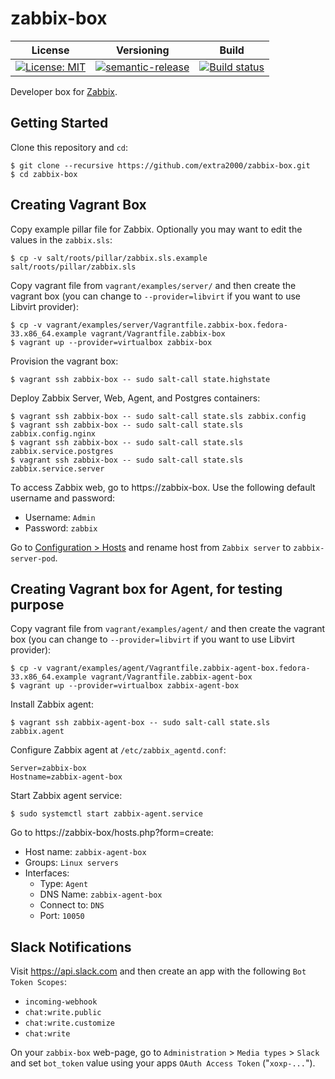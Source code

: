 # zabbix-box

| License | Versioning | Build |
| ------- | ---------- | ----- |
| [![License: MIT](https://img.shields.io/badge/License-MIT-yellow.svg)](https://opensource.org/licenses/MIT) | [![semantic-release](https://img.shields.io/badge/%20%20%F0%9F%93%A6%F0%9F%9A%80-semantic--release-e10079.svg)](https://github.com/semantic-release/semantic-release) | [![Build status](https://ci.appveyor.com/api/projects/status/fsr74lorx5h1ht58/branch/master?svg=true)](https://ci.appveyor.com/project/nikAizuddin/zabbix-box/branch/master) |

Developer box for [Zabbix](https://github.com/zabbix/zabbix).


## Getting Started

Clone this repository and `cd`:
```
$ git clone --recursive https://github.com/extra2000/zabbix-box.git
$ cd zabbix-box
```


## Creating Vagrant Box

Copy example pillar file for Zabbix. Optionally you may want to edit the values in the `zabbix.sls`:
```
$ cp -v salt/roots/pillar/zabbix.sls.example salt/roots/pillar/zabbix.sls
```

Copy vagrant file from `vagrant/examples/server/` and then create the vagrant box (you can change to `--provider=libvirt` if you want to use Libvirt provider):
```
$ cp -v vagrant/examples/server/Vagrantfile.zabbix-box.fedora-33.x86_64.example vagrant/Vagrantfile.zabbix-box
$ vagrant up --provider=virtualbox zabbix-box
```

Provision the vagrant box:
```
$ vagrant ssh zabbix-box -- sudo salt-call state.highstate
```

Deploy Zabbix Server, Web, Agent, and Postgres containers:
```
$ vagrant ssh zabbix-box -- sudo salt-call state.sls zabbix.config
$ vagrant ssh zabbix-box -- sudo salt-call state.sls zabbix.config.nginx
$ vagrant ssh zabbix-box -- sudo salt-call state.sls zabbix.service.postgres
$ vagrant ssh zabbix-box -- sudo salt-call state.sls zabbix.service.server
```

To access Zabbix web, go to https://zabbix-box. Use the following default username and password:
* Username: `Admin`
* Password: `zabbix`

Go to [Configuration > Hosts](https://zabbix-box/hosts.php) and rename host from `Zabbix server` to `zabbix-server-pod`.


## Creating Vagrant box for Agent, for testing purpose

Copy vagrant file from `vagrant/examples/agent/` and then create the vagrant box (you can change to `--provider=libvirt` if you want to use Libvirt provider):
```
$ cp -v vagrant/examples/agent/Vagrantfile.zabbix-agent-box.fedora-33.x86_64.example vagrant/Vagrantfile.zabbix-agent-box
$ vagrant up --provider=virtualbox zabbix-agent-box
```

Install Zabbix agent:
```
$ vagrant ssh zabbix-agent-box -- sudo salt-call state.sls zabbix.agent
```

Configure Zabbix agent at `/etc/zabbix_agentd.conf`:
```
Server=zabbix-box
Hostname=zabbix-agent-box
```

Start Zabbix agent service:
```
$ sudo systemctl start zabbix-agent.service
```

Go to https://zabbix-box/hosts.php?form=create:

* Host name: `zabbix-agent-box`
* Groups: `Linux servers`
* Interfaces:
    * Type: `Agent`
    * DNS Name: `zabbix-agent-box`
    * Connect to: `DNS`
    * Port: `10050`


## Slack Notifications

Visit https://api.slack.com and then create an app with the following `Bot Token Scopes`:
* `incoming-webhook`
* `chat:write.public`
* `chat:write.customize`
* `chat:write`

On your `zabbix-box` web-page, go to `Administration` > `Media types` > `Slack` and set `bot_token` value using your apps `OAuth Access Token` ("`xoxp-...`").
